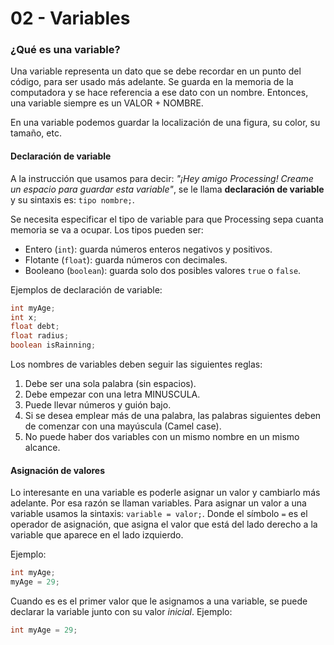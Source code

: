 # 02 - Variables

### ¿Qué es una variable?

Una variable representa un dato que se debe recordar en un punto del código, para ser usado más adelante. Se guarda en la memoria de la computadora y se hace referencia a ese dato con un nombre. Entonces, una variable siempre es un VALOR + NOMBRE.

En una variable podemos guardar la localización de una figura, su color, su tamaño, etc.

#### Declaración de variable

A la instrucción que usamos para decir: _"¡Hey amigo Processing! Creame un espacio para guardar esta variable"_, se le llama **declaración de variable** y su sintaxis es: `tipo nombre;`.

Se necesita especificar el tipo de variable para que Processing sepa cuanta memoria se va a ocupar. Los tipos pueden ser:
* Entero (`int`): guarda números enteros negativos y positivos.
* Flotante (`float`): guarda números con decimales.
* Booleano (`boolean`): guarda solo dos posibles valores `true` o `false`.

Ejemplos de declaración de variable:

```java
int myAge;
int x;
float debt;
float radius;
boolean isRainning;
```

Los nombres de variables deben seguir las siguientes reglas:

1. Debe ser una sola palabra (sin espacios).
2. Debe empezar con una letra MINUSCULA.
3. Puede llevar números y guión bajo.
4. Si se desea emplear más de una palabra, las palabras siguientes deben de comenzar con una mayúscula (Camel case).
5. No puede haber dos variables con un mismo nombre en un mismo alcance.

#### Asignación de valores

Lo interesante en una variable es poderle asignar un valor y cambiarlo más adelante. Por esa razón se llaman variables. Para asignar un valor a una variable usamos la sintaxis: `variable = valor;`. Donde el símbolo `=` es el operador de asignación, que asigna el valor que está del lado derecho a la variable que aparece en el lado izquierdo.

Ejemplo:

```java
int myAge;
myAge = 29;
```

Cuando es es el primer valor que le asignamos a una variable, se puede declarar la variable junto con su valor _inicial_. Ejemplo:

```java
int myAge = 29;
```



